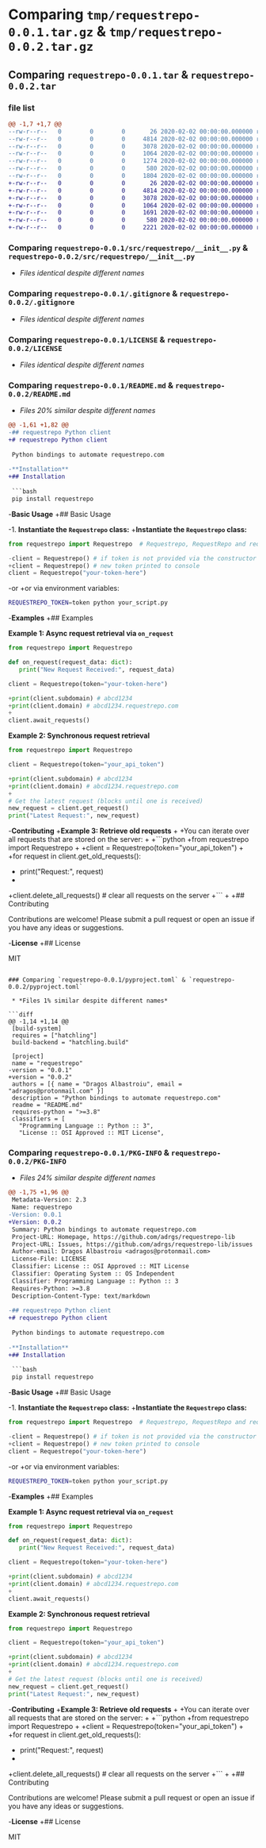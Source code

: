 # Comparing `tmp/requestrepo-0.0.1.tar.gz` & `tmp/requestrepo-0.0.2.tar.gz`

## Comparing `requestrepo-0.0.1.tar` & `requestrepo-0.0.2.tar`

### file list

```diff
@@ -1,7 +1,7 @@
--rw-r--r--   0        0        0       26 2020-02-02 00:00:00.000000 requestrepo-0.0.1/requirements.txt
--rw-r--r--   0        0        0     4814 2020-02-02 00:00:00.000000 requestrepo-0.0.1/src/requestrepo/__init__.py
--rw-r--r--   0        0        0     3078 2020-02-02 00:00:00.000000 requestrepo-0.0.1/.gitignore
--rw-r--r--   0        0        0     1064 2020-02-02 00:00:00.000000 requestrepo-0.0.1/LICENSE
--rw-r--r--   0        0        0     1274 2020-02-02 00:00:00.000000 requestrepo-0.0.1/README.md
--rw-r--r--   0        0        0      580 2020-02-02 00:00:00.000000 requestrepo-0.0.1/pyproject.toml
--rw-r--r--   0        0        0     1804 2020-02-02 00:00:00.000000 requestrepo-0.0.1/PKG-INFO
+-rw-r--r--   0        0        0       26 2020-02-02 00:00:00.000000 requestrepo-0.0.2/requirements.txt
+-rw-r--r--   0        0        0     4814 2020-02-02 00:00:00.000000 requestrepo-0.0.2/src/requestrepo/__init__.py
+-rw-r--r--   0        0        0     3078 2020-02-02 00:00:00.000000 requestrepo-0.0.2/.gitignore
+-rw-r--r--   0        0        0     1064 2020-02-02 00:00:00.000000 requestrepo-0.0.2/LICENSE
+-rw-r--r--   0        0        0     1691 2020-02-02 00:00:00.000000 requestrepo-0.0.2/README.md
+-rw-r--r--   0        0        0      580 2020-02-02 00:00:00.000000 requestrepo-0.0.2/pyproject.toml
+-rw-r--r--   0        0        0     2221 2020-02-02 00:00:00.000000 requestrepo-0.0.2/PKG-INFO
```

### Comparing `requestrepo-0.0.1/src/requestrepo/__init__.py` & `requestrepo-0.0.2/src/requestrepo/__init__.py`

 * *Files identical despite different names*

### Comparing `requestrepo-0.0.1/.gitignore` & `requestrepo-0.0.2/.gitignore`

 * *Files identical despite different names*

### Comparing `requestrepo-0.0.1/LICENSE` & `requestrepo-0.0.2/LICENSE`

 * *Files identical despite different names*

### Comparing `requestrepo-0.0.1/README.md` & `requestrepo-0.0.2/README.md`

 * *Files 20% similar despite different names*

```diff
@@ -1,61 +1,82 @@
-## requestrepo Python client
+# requestrepo Python client
 
 Python bindings to automate requestrepo.com
 
-**Installation**
+## Installation
 
 ```bash
 pip install requestrepo
 ```
 
-**Basic Usage**
+## Basic Usage
 
-1. **Instantiate the `Requestrepo` class:**
+**Instantiate the `Requestrepo` class:**
 
 ```python
 from requestrepo import Requestrepo  # Requestrepo, RequestRepo and requestrepo are accepted imports
 
-client = Requestrepo() # if token is not provided via the constructor or REQUESTREPO_TOKEN environment variable, a new one will be generated and printed to stderr
+client = Requestrepo() # new token printed to console
 client = Requestrepo("your-token-here")
 ```
 
-or
+or via environment variables:
 
 ```bash
 REQUESTREPO_TOKEN=token python your_script.py
 ```
 
-**Examples**
+## Examples
 
 **Example 1: Async request retrieval via `on_request`**
 
 ```python
 from requestrepo import Requestrepo
 
 def on_request(request_data: dict):
    print("New Request Received:", request_data)
 
 client = Requestrepo(token="your-token-here")
 
+print(client.subdomain) # abcd1234
+print(client.domain) # abcd1234.requestrepo.com
+
 client.await_requests()
 ```
 
 **Example 2: Synchronous request retrieval**
 
 ```python
 from requestrepo import Requestrepo
 
 client = Requestrepo(token="your_api_token")
 
+print(client.subdomain) # abcd1234
+print(client.domain) # abcd1234.requestrepo.com
+
 # Get the latest request (blocks until one is received)
 new_request = client.get_request()
 print("Latest Request:", new_request)
 ```
 
-**Contributing**
+**Example 3: Retrieve old requests**
+
+You can iterate over all requests that are stored on the server:
+
+```python
+from requestrepo import Requestrepo
+
+client = Requestrepo(token="your_api_token")
+
+for request in client.get_old_requests():
+    print("Request:", request)
+
+client.delete_all_requests() # clear all requests on the server
+```
+
+## Contributing
 
 Contributions are welcome! Please submit a pull request or open an issue if you have any ideas or suggestions.
 
-**License**
+## License
 
 MIT
```

### Comparing `requestrepo-0.0.1/pyproject.toml` & `requestrepo-0.0.2/pyproject.toml`

 * *Files 1% similar despite different names*

```diff
@@ -1,14 +1,14 @@
 [build-system]
 requires = ["hatchling"]
 build-backend = "hatchling.build"
 
 [project]
 name = "requestrepo"
-version = "0.0.1"
+version = "0.0.2"
 authors = [{ name = "Dragos Albastroiu", email = "adragos@protonmail.com" }]
 description = "Python bindings to automate requestrepo.com"
 readme = "README.md"
 requires-python = ">=3.8"
 classifiers = [
   "Programming Language :: Python :: 3",
   "License :: OSI Approved :: MIT License",
```

### Comparing `requestrepo-0.0.1/PKG-INFO` & `requestrepo-0.0.2/PKG-INFO`

 * *Files 24% similar despite different names*

```diff
@@ -1,75 +1,96 @@
 Metadata-Version: 2.3
 Name: requestrepo
-Version: 0.0.1
+Version: 0.0.2
 Summary: Python bindings to automate requestrepo.com
 Project-URL: Homepage, https://github.com/adrgs/requestrepo-lib
 Project-URL: Issues, https://github.com/adrgs/requestrepo-lib/issues
 Author-email: Dragos Albastroiu <adragos@protonmail.com>
 License-File: LICENSE
 Classifier: License :: OSI Approved :: MIT License
 Classifier: Operating System :: OS Independent
 Classifier: Programming Language :: Python :: 3
 Requires-Python: >=3.8
 Description-Content-Type: text/markdown
 
-## requestrepo Python client
+# requestrepo Python client
 
 Python bindings to automate requestrepo.com
 
-**Installation**
+## Installation
 
 ```bash
 pip install requestrepo
 ```
 
-**Basic Usage**
+## Basic Usage
 
-1. **Instantiate the `Requestrepo` class:**
+**Instantiate the `Requestrepo` class:**
 
 ```python
 from requestrepo import Requestrepo  # Requestrepo, RequestRepo and requestrepo are accepted imports
 
-client = Requestrepo() # if token is not provided via the constructor or REQUESTREPO_TOKEN environment variable, a new one will be generated and printed to stderr
+client = Requestrepo() # new token printed to console
 client = Requestrepo("your-token-here")
 ```
 
-or
+or via environment variables:
 
 ```bash
 REQUESTREPO_TOKEN=token python your_script.py
 ```
 
-**Examples**
+## Examples
 
 **Example 1: Async request retrieval via `on_request`**
 
 ```python
 from requestrepo import Requestrepo
 
 def on_request(request_data: dict):
    print("New Request Received:", request_data)
 
 client = Requestrepo(token="your-token-here")
 
+print(client.subdomain) # abcd1234
+print(client.domain) # abcd1234.requestrepo.com
+
 client.await_requests()
 ```
 
 **Example 2: Synchronous request retrieval**
 
 ```python
 from requestrepo import Requestrepo
 
 client = Requestrepo(token="your_api_token")
 
+print(client.subdomain) # abcd1234
+print(client.domain) # abcd1234.requestrepo.com
+
 # Get the latest request (blocks until one is received)
 new_request = client.get_request()
 print("Latest Request:", new_request)
 ```
 
-**Contributing**
+**Example 3: Retrieve old requests**
+
+You can iterate over all requests that are stored on the server:
+
+```python
+from requestrepo import Requestrepo
+
+client = Requestrepo(token="your_api_token")
+
+for request in client.get_old_requests():
+    print("Request:", request)
+
+client.delete_all_requests() # clear all requests on the server
+```
+
+## Contributing
 
 Contributions are welcome! Please submit a pull request or open an issue if you have any ideas or suggestions.
 
-**License**
+## License
 
 MIT
```

